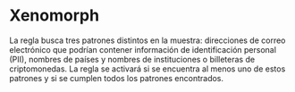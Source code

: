 # Xenomorph
La regla busca tres patrones distintos en la muestra: 
direcciones de correo electrónico que podrían contener información de identificación personal (PII), nombres de países y nombres de instituciones o billeteras de criptomonedas. 
La regla se activará si se encuentra al menos uno de estos patrones y si se cumplen todos los patrones encontrados.
